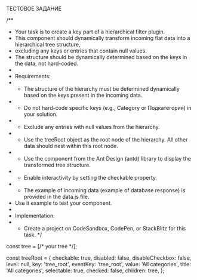 ТЕСТОВОЕ ЗАДАНИЕ

/**
 * Your task is to create a key part of a hierarchical filter plugin. 
 * This component should dynamically transform incoming flat data into a hierarchical tree structure, 
 * excluding any keys or entries that contain null values. 
 * The structure should be dynamically determined based on the keys in the data, not hard-coded.
 * 
 * Requirements:
 * - The structure of the hierarchy must be determined dynamically based on the keys present in the incoming data.
 * - Do not hard-code specific keys (e.g., Category or Подкатегория) in your solution.
 * - Exclude any entries with null values from the hierarchy.
 * - Use the treeRoot object as the root node of the hierarchy. All other data should nest within this root node.
 * - Use the <Tree /> component from the Ant Design (antd) library to display the transformed tree structure.
 * - Enable interactivity by setting the checkable property.
 * - The example of incoming data (example of database response) is provided in the data.js file. 
 *   Use it example to test your component.
 * 
 * Implementation:
 * - Create a project on CodeSandbox, CodePen, or StackBlitz for this task.
 */

const tree = [/* your tree */]; 

const treeRoot = {
	checkable: true,
	disabled: false,
	disableCheckbox: false,
	level: null,
	key: 'tree_root',
	eventKey: 'tree_root',
	value: 'All categories',
	title: 'All categories',
	selectable: true,
	checked: false,
	children: tree,
};
